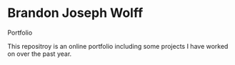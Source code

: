 # Brandon Joseph Wolff
Portfolio

This repositroy is an online portfolio including some projects I have worked on over the past year.
